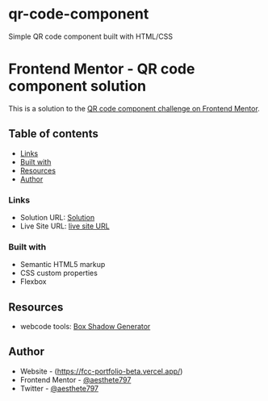 # qr-code-component
Simple QR code component built with HTML/CSS

# Frontend Mentor - QR code component solution

This is a solution to the [QR code component challenge on Frontend Mentor](https://www.frontendmentor.io/challenges/qr-code-component-iux_sIO_H).

## Table of contents

  - [Links](#links)
  - [Built with](#built-with)
  -  [Resources](#resources)
  - [Author](#author)



### Links

- Solution URL: [Solution](https://www.frontendmentor.io/solutions/simple-qr-code-component-built-with-flexbox-A9uz12tCdF)
- Live Site URL: [live site URL](https://qr-code-component-sepia-three.vercel.app/)


### Built with

- Semantic HTML5 markup
- CSS custom properties
- Flexbox

## Resources 

- webcode tools: [Box Shadow Generator](https://webcode.tools/generators/css/box-shadow)

## Author

- Website - (https://fcc-portfolio-beta.vercel.app/)
- Frontend Mentor - [@aesthete797](https://www.frontendmentor.io/profile/aesthete797)
- Twitter - [@aesthete797](https://twitter.com/Aesthete797?t=muygWB05vQALbcxVjiDZKw&s=09)


